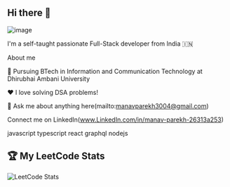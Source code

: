 ## Hi there 👋

![image](https://github.com/user-attachments/assets/88f22778-3762-4871-a8ae-9abb5a11dfdb)




I'm a self-taught passionate Full-Stack developer from India 🇮🇳

About me

💼 Pursuing BTech in Information and Communication Technology at Dhirubhai Ambani University

❤️ I love solving DSA problems!


💬 Ask me about anything here(mailto:manavparekh3004@gmail.com)

Connect me on LinkedIn(www.LinkedIn.com/in/manav-parekh-26313a253)

javascript typescript react graphql nodejs

## 🏆 My LeetCode Stats

![LeetCode Stats](https://leetcard.jacoblin.cool/manavtries?theme=dark&ext=contest)


<!--
**Manav-parekh/Manav-parekh** is a ✨ _special_ ✨ repository because its `README.md` (this file) appears on your GitHub profile.

Here are some ideas to get you started:

- 🔭 I’m currently working on ...
- 🌱 I’m currently learning ...
- 👯 I’m looking to collaborate on ...
- 🤔 I’m looking for help with ...
- 💬 Ask me about ...
- 📫 How to reach me: ...
- 😄 Pronouns: ...
- ⚡ Fun fact: ...
-->
